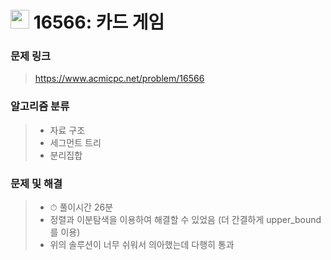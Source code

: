 # <img src="https://d2gd6pc034wcta.cloudfront.net/tier/16.svg" width="30">  16566: 카드 게임

### 문제 링크

> https://www.acmicpc.net/problem/16566



### 알고리즘 분류

>- 자료 구조
>- 세그먼트 트리
>- 분리집합



### 문제 및 해결

>- ⏱ 풀이시간 26분
>- 정렬과 이분탐색을 이용하여 해결할 수 있었음 (더 간결하게 upper_bound를 이용)
>- 위의 솔루션이 너무 쉬워서 의아했는데 다행히 통과

